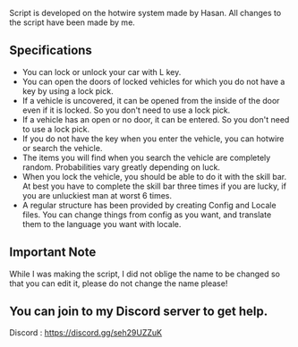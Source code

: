 Script is developed on the hotwire system made by Hasan. All changes to the script have been made by me.

## Specifications
- You can lock or unlock your car with L key.
- You can open the doors of locked vehicles for which you do not have a key by using a lock pick.
- If a vehicle is uncovered, it can be opened from the inside of the door even if it is locked. So you don't need to use a lock pick.
- If a vehicle has an open or no door, it can be entered. So you don't need to use a lock pick.
- If you do not have the key when you enter the vehicle, you can hotwire or search the vehicle.
- The items you will find when you search the vehicle are completely random. Probabilities vary greatly depending on luck.
- When you lock the vehicle, you should be able to do it with the skill bar. At best you have to complete the skill bar three times if you are lucky, if you are unluckiest man at worst 6 times.
- A regular structure has been provided by creating Config and Locale files. You can change things from config as you want, and translate them to the language you want with locale.


## Important Note
While I was making the script, I did not oblige the name to be changed so that you can edit it, please do not change the name please!

## You can join to my Discord server to get help.
Discord : https://discord.gg/seh29UZZuK
